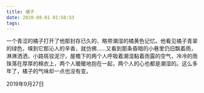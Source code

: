 ```yaml
---
title: 橘子
date: 2020-08-01 01:58:53
tags:
---
```

一个青涩的橘子打开了他那封存已久的、略带潮湿的橘黄色记忆。他看见橘子青翠的绿色，嗅到它那沁人的辛香，就仿佛......又看到那条昏暗的小巷里仍旧飘着雨，淋淋洒洒，小路斑驳泥泞，屋檐下的两个人呼吸着潮湿黏着雨露的空气，冷冷的雨珠落在厚厚的棉衣上，两个人暖暖地抱在一起，两个人的心也都是潮湿的。这么多年了，橘子的气味却一点也没有变。



2019年9月27日